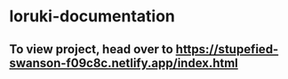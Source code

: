 # loruki-documentation
## To view project, head over to https://stupefied-swanson-f09c8c.netlify.app/index.html